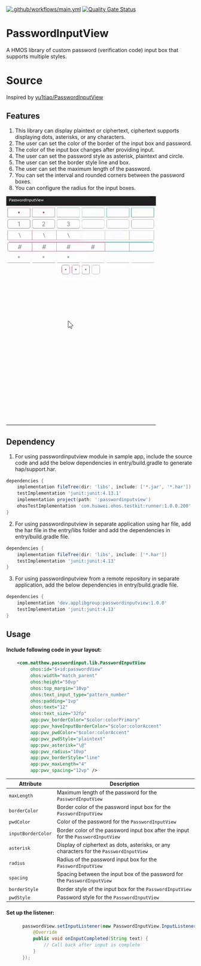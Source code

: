 [![.github/workflows/main.yml](https://github.com/applibgroup/PasswordInputView/actions/workflows/main.yml/badge.svg)](https://github.com/applibgroup/PasswordInputView/actions/workflows/main.yml)
[![Quality Gate Status](https://sonarcloud.io/api/project_badges/measure?project=applibgroup_PasswordInputView&metric=alert_status)](https://sonarcloud.io/summary/new_code?id=applibgroup_PasswordInputView)

# PasswordInputView
A HMOS library of custom password (verification code) input box that supports multiple styles.

# Source
Inspired by [yu1tiao/PasswordInputView](https://github.com/yu1tiao/PasswordInputView)

## Features
1) This library can display plaintext or ciphertext, ciphertext supports displaying dots, asterisks, or any characters.
2) The user can set the color of the border of the input box and password.
3) The color of the input box changes after providing input.
4) The user can set the password style as asterisk, plaintext and circle.
5) The user can set the border style line and box.
6) The user can set the maximum length of the password.
7) You can set the interval and rounded corners between the password boxes.
8) You can configure the radius for the input boxes.

<img src="screenshots/passwordinputview.gif" width="400">

## Dependency
1. For using passwordinputview module in sample app, include the source code and add the below dependencies in entry/build.gradle to generate hap/support.har.
```groovy
dependencies {
    implementation fileTree(dir: 'libs', include: ['*.jar', '*.har'])
    testImplementation 'junit:junit:4.13.1'
    implementation project(path: ':passwordinputview')
    ohosTestImplementation 'com.huawei.ohos.testkit:runner:1.0.0.200'
}
```

2. For using passwordinputview in separate application using har file, add the har file in the entry/libs folder and add the dependencies in entry/build.gradle file.
```groovy
dependencies {
    implementation fileTree(dir: 'libs', include: ['*.har'])
    testImplementation 'junit:junit:4.13'
}
```

3. For using passwordinputview from a remote repository in separate application, add the below dependencies in entry/build.gradle file.
```groovy
dependencies {
    implementation 'dev.applibgroup:passwordinputview:1.0.0'
    testImplementation 'junit:junit:4.13'
}
```

## Usage
#### Include following code in your layout:
```xml
    <com.matthew.passwordinput.lib.PasswordInputView
         ohos:id="$+id:passwordView"
         ohos:width="match_parent"
         ohos:height="50vp"
         ohos:top_margin="10vp"
         ohos:text_input_type="pattern_number"
         ohos:padding="1vp"
         ohos:text="12"
         ohos:text_size="32fp"
         app:pwv_borderColor="$color:colorPrimary"
         app:pwv_haveInputBorderColor="$color:colorAccent"
         app:pwv_pwdColor="$color:colorAccent"
         app:pwv_pwdStyle="plaintext"
         app:pwv_asterisk="\@"
         app:pwv_radius="10vp"
         app:pwv_borderStyle="line"
         app:pwv_maxLength="4"
         app:pwv_spacing="12vp" />
```
Attribute | Description
--- | ---
`maxLength` | Maximum length of the password for the `PasswordInputView`
`borderColor` | Border color of the password input box for the `PasswordInputView`
`pwdColor` | Color of the password for the `PasswordInputView`
`inputBorderColor` | Border color of the password input box after the input for the `PasswordInputView`
`asterisk` | Display of ciphertext as dots, asterisks, or any characters for the `PasswordInputView`
`radius` | Radius of the password input box for the `PasswordInputView`
`spacing` | Spacing between the input box of the password for the `PasswordInputView`
`borderStyle` | Border style of the input box for the `PasswordInputView`
`pwdStyle` | Password style for the `PasswordInputView`

#### Set up the listener:
```java
      passwordView.setInputListener(new PasswordInputView.InputListener() {
          @Override
          public void onInputCompleted(String text) {
              // Call back after input is complete
          }
      });
```